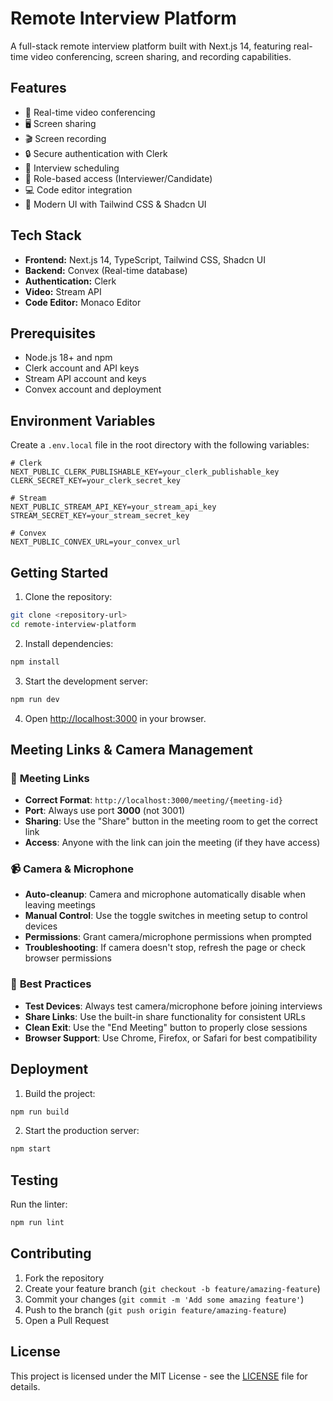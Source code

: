 # Remote Interview Platform

A full-stack remote interview platform built with Next.js 14, featuring real-time video conferencing, screen sharing, and recording capabilities.

## Features

- 🎥 Real-time video conferencing
- 🖥️ Screen sharing
- 🎬 Screen recording
- 🔒 Secure authentication with Clerk
- 📅 Interview scheduling
- 👥 Role-based access (Interviewer/Candidate)
- 💻 Code editor integration
- 🎨 Modern UI with Tailwind CSS & Shadcn UI

## Tech Stack

- **Frontend:** Next.js 14, TypeScript, Tailwind CSS, Shadcn UI
- **Backend:** Convex (Real-time database)
- **Authentication:** Clerk
- **Video:** Stream API
- **Code Editor:** Monaco Editor

## Prerequisites

- Node.js 18+ and npm
- Clerk account and API keys
- Stream API account and keys
- Convex account and deployment

## Environment Variables

Create a `.env.local` file in the root directory with the following variables:

```env
# Clerk
NEXT_PUBLIC_CLERK_PUBLISHABLE_KEY=your_clerk_publishable_key
CLERK_SECRET_KEY=your_clerk_secret_key

# Stream
NEXT_PUBLIC_STREAM_API_KEY=your_stream_api_key
STREAM_SECRET_KEY=your_stream_secret_key

# Convex
NEXT_PUBLIC_CONVEX_URL=your_convex_url
```

## Getting Started

1. Clone the repository:
```bash
git clone <repository-url>
cd remote-interview-platform
```

2. Install dependencies:
```bash
npm install
```

3. Start the development server:
```bash
npm run dev
```

4. Open [http://localhost:3000](http://localhost:3000) in your browser.

## Meeting Links & Camera Management

### 🔗 **Meeting Links**
- **Correct Format**: `http://localhost:3000/meeting/{meeting-id}`
- **Port**: Always use port **3000** (not 3001)
- **Sharing**: Use the "Share" button in the meeting room to get the correct link
- **Access**: Anyone with the link can join the meeting (if they have access)

### 📹 **Camera & Microphone**
- **Auto-cleanup**: Camera and microphone automatically disable when leaving meetings
- **Manual Control**: Use the toggle switches in meeting setup to control devices
- **Permissions**: Grant camera/microphone permissions when prompted
- **Troubleshooting**: If camera doesn't stop, refresh the page or check browser permissions

### 🎯 **Best Practices**
- **Test Devices**: Always test camera/microphone before joining interviews
- **Share Links**: Use the built-in share functionality for consistent URLs
- **Clean Exit**: Use the "End Meeting" button to properly close sessions
- **Browser Support**: Use Chrome, Firefox, or Safari for best compatibility

## Deployment

1. Build the project:
```bash
npm run build
```

2. Start the production server:
```bash
npm start
```

## Testing

Run the linter:
```bash
npm run lint
```

## Contributing

1. Fork the repository
2. Create your feature branch (`git checkout -b feature/amazing-feature`)
3. Commit your changes (`git commit -m 'Add some amazing feature'`)
4. Push to the branch (`git push origin feature/amazing-feature`)
5. Open a Pull Request

## License

This project is licensed under the MIT License - see the [LICENSE](LICENSE) file for details.
